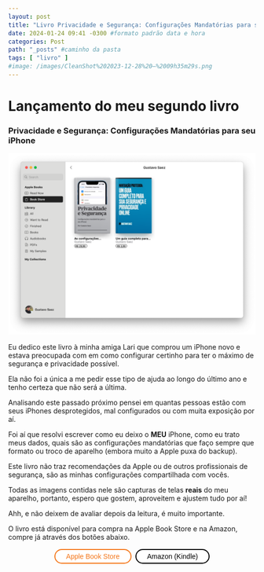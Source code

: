 ```yaml
---
layout: post
title: "Livro Privacidade e Segurança: Configurações Mandatórias para seu iPhone é lançado" #titulo para a barra de enderecos
date: 2024-01-24 09:41 -0300 #formato padrão data e hora
categories: Post
path: "_posts" #caminho da pasta
tags: [ "livro" ]
#image: /images/CleanShot%202023-12-28%20—%2009h35m29s.png
---
```


# Lançamento do meu segundo livro
### Privacidade e Segurança: Configurações Mandatórias para seu iPhone
![](/images/meu-livro-apple-books.png)

Eu dedico este livro à minha amiga Lari que comprou um iPhone novo e estava preocupada com em como configurar certinho para ter o máximo de segurança e privacidade possível.

Ela não foi a única a me pedir esse tipo de ajuda ao longo do último ano e tenho certeza que não será a última.

Analisando este passado próximo pensei em quantas pessoas estão com seus iPhones desprotegidos, mal configurados ou com muita exposição por aí.

Foi aí que resolvi escrever como eu deixo o **MEU** iPhone, como eu trato meus dados, quais são as configurações mandatórias que faço sempre que formato ou troco de aparelho (embora muito a Apple puxa do backup).

Este livro não traz recomendações da Apple ou de outros profissionais de segurança, são as minhas configurações compartilhada com vocês.

Todas as imagens contidas nele são capturas de telas **reais** do meu aparelho, portanto, espero que gostem, aproveitem e ajustem tudo por aí!


Ahh, e não deixem de avaliar depois da leitura, é muito importante.

O livro está disponível para compra na Apple Book Store e na Amazon, compre já através dos botões abaixo.

<html>
<style>
    .button {
      border: none;
      color: white;
      padding: 5px 22px;
      text-align: center;
      text-decoration: none;
      display: inline-block;
      font-size: 14px;
      margin: 2px 2px;
      transition-duration: 0.4s;
      cursor: pointer;
    }
    /*Botão Apple*/
    .botaoapple {
      background-color: white; 
      color: #F47619; 
      border: 2px solid #F47619;
      border-radius: 100px;
    } 
    .botaoapple:hover {
      background-color: #F47619;
      color: white;
    } 
    /*Botão Amazon*/    
    .botaoamazon {
      background-color: white; 
      color: #000000; 
      border: 2px solid #000000;
      border-radius: 100px;
    }    
    .botaoamazon:hover {
      background-color: #000000;
      color: white;
    }
</style>
<div>
    <center>
    <button class="button botaoapple" target="_blank" onclick="window.location.href='https://books.apple.com/us/author/gustavo-saez/id1705459518';">Apple Book Store</button>
    <button class="button botaoamazon" target="_blank" onclick="window.location.href='https://www.amazon.com.br/dp/B0CT8Y39KZ';">Amazon (Kindle)</button>
    </center>
</div>
<BR>
</html>
